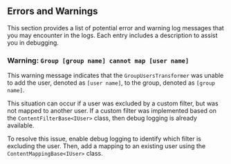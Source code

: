 ﻿## Errors and Warnings

This section provides a list of potential error and warning log messages that you may encounter in the logs. Each entry includes a description to assist you in debugging.

### Warning: `Group [group name] cannot map [user name]`

This warning message indicates that the `GroupUsersTransformer` was unable to add the user, denoted as `[user name]`, to the group, denoted as `[group name]`. 

This situation can occur if a user was excluded by a custom filter, but was not mapped to another user. If a custom filter was implemented based on the `ContentFilterBase<IUser>` class, then debug logging is already available. 

To resolve this issue, enable debug logging to identify which filter is excluding the user. Then, add a mapping to an existing user using the `ContentMappingBase<IUser>` class.

